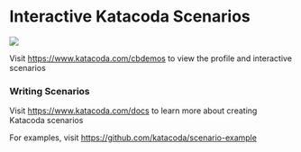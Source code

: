 # Interactive Katacoda Scenarios

[![](http://shields.katacoda.com/katacoda/cbdemos/count.svg)](https://www.katacoda.com/cbdemos "Get your profile on Katacoda.com")

Visit https://www.katacoda.com/cbdemos to view the profile and interactive scenarios

### Writing Scenarios
Visit https://www.katacoda.com/docs to learn more about creating Katacoda scenarios

For examples, visit https://github.com/katacoda/scenario-example
